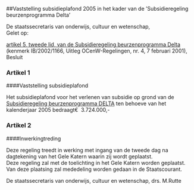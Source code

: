 <meta http-equiv='Content-Type' content='text/html; charset=utf-8' />

##Vaststelling subsidieplafond 2005 in het kader van de ’Subsidieregeling beurzenprogramma Delta’

De staatssecretaris van onderwijs, cultuur en wetenschap,  
Gelet op:

[artikel 5, tweede lid, van de Subsidieregeling beurzenprogramma Delta](../../../../../../../../../../../../ministeriele-regeling/subsidieregeling/beurzenprogramma/delta/BWBR0012195/README.md) (kenmerk IB/2002/1166, Uitleg OCenW-Regelingen, nr. 4, 7 februari 2001),     Besluit    

### Artikel  1  

####Vaststelling subsidieplafond

Het subsidieplafond voor het verlenen van subsidie op grond van de [Subsidieregeling beurzenprogramma DELTA](../../../../../../../../../../../../ministeriele-regeling/subsidieregeling/beurzenprogramma/delta/BWBR0012195/README.md) ten behoeve van het kalenderjaar 2005 bedraagt€  3.724.000,-  

### Artikel  2  

####Inwerkingtreding

Deze regeling treedt in werking met ingang van de tweede dag na dagtekening van het Gele Katern waarin zij wordt geplaatst.  
Deze regeling zal met de toelichting in het Gele Katern worden geplaatst. Van deze plaatsing zal mededeling worden gedaan in de Staatscourant.   

De 
staatssecretaris van onderwijs, cultuur en wetenschap, 
drs. M.Rutte    
